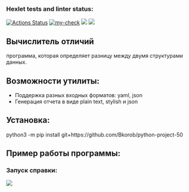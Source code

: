 ### Hexlet tests and linter status:
[![Actions Status](https://github.com/Bkorob/python-project-50/workflows/hexlet-check/badge.svg)](https://github.com/Bkorob/python-project-50/actions)
[![my-check](https://github.com/Bkorob/python-project-50/actions/workflows/my-check.yml/badge.svg)](https://github.com/Bkorob/python-project-50/actions/workflows/my-check.yml)
<a href="https://codeclimate.com/github/Bkorob/python-project-50/maintainability"><img src="https://api.codeclimate.com/v1/badges/944601b15d52bc6fcc84/maintainability" /></a>
<a href="https://codeclimate.com/github/Bkorob/python-project-50/test_coverage"><img src="https://api.codeclimate.com/v1/badges/944601b15d52bc6fcc84/test_coverage" /></a>

<main>
<div>
  <h2>Вычислитель отличий</h2>
  <p>программа, которая определяет разницу между двумя структурами данных.</p>
</div>
<section>
  <h2>Возможности утилиты:</h2>
  <ul>
    <li>Поддержка разных входных форматов: yaml, json</li>
    <li>Генерация отчета в виде plain text, stylish и json</li>
  </ul>
</section>
<section>
  <h2>Установка:</h2>
  <a>python3 -m pip install git+https://github.com/Bkorob/python-project-50</a>
</section>
<h2>Пример работы программы:</h2>
<h3>Запуск справки:</h3>
<a href="https://asciinema.org/a/4ZLLD5CUkrPIrUy9sSUe7O8D5" target="_blank"><img src="https://asciinema.org/a/4ZLLD5CUkrPIrUy9sSUe7O8D5.svg" /></a>
<section>

</section>
</main>
